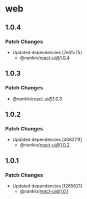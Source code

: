 # web

## 1.0.4

### Patch Changes

- Updated dependencies [7e0fc75]
  - @nankio/react-ui@1.0.4

## 1.0.3

### Patch Changes

- @nankio/react-ui@1.0.3

## 1.0.2

### Patch Changes

- Updated dependencies [d08271f]
  - @nankio/react-ui@1.0.2

## 1.0.1

### Patch Changes

- Updated dependencies [f285621]
  - @nankio/react-ui@1.0.1
